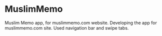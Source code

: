 # MuslimMemo
Muslim Memo app, for muslimmemo.com website.
Developing the app for muslimmemo.com site. 
Used navigation bar and swipe tabs.
